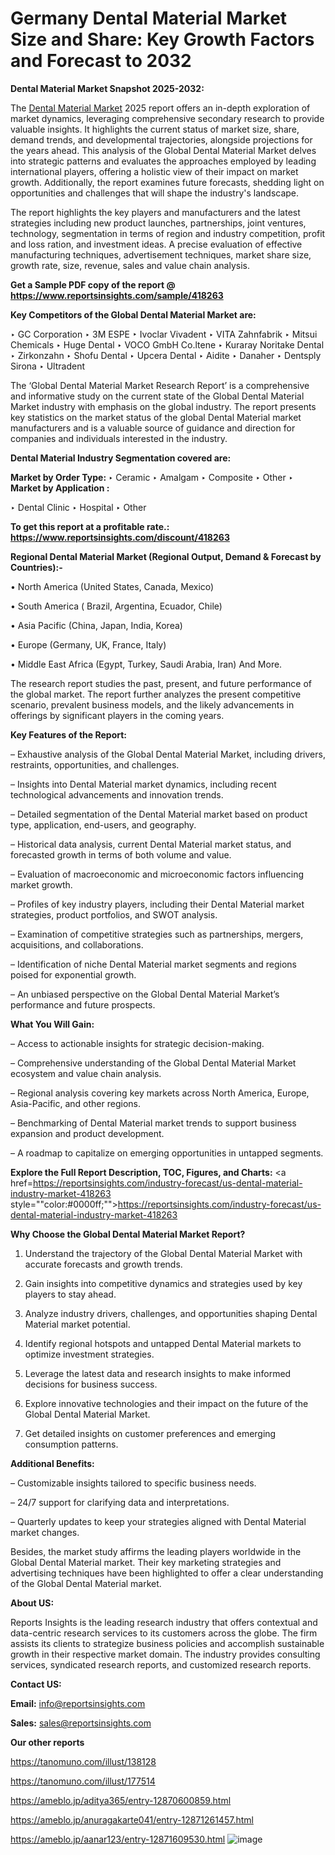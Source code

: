 # Germany Dental Material Market Size and Share: Key Growth Factors and Forecast to 2032

<strong>Dental Material Market Snapshot 2025-2032:</strong>

The <a href=https://www.reportsinsights.com/sample/418263>Dental Material Market</a> 2025 report offers an in-depth exploration of market dynamics, leveraging comprehensive secondary research to provide valuable insights. It highlights the current status of market size, share, demand trends, and developmental trajectories, alongside projections for the years ahead. This analysis of the Global Dental Material Market delves into strategic patterns and evaluates the approaches employed by leading international players, offering a holistic view of their impact on market growth. Additionally, the report examines future forecasts, shedding light on opportunities and challenges that will shape the industry's landscape.

The report highlights the key players and manufacturers and the latest strategies including new product launches, partnerships, joint ventures, technology, segmentation in terms of region and industry competition, profit and loss ration, and investment ideas. A precise evaluation of effective manufacturing techniques, advertisement techniques, market share size, growth rate, size, revenue, sales and value chain analysis.

<strong>Get a Sample PDF copy of the report @ <a href=https://www.reportsinsights.com/sample/418263 style=color:#0000ff;>https://www.reportsinsights.com/sample/418263</a></strong>

<strong>Key Competitors of the Global Dental Material Market are:</strong>

‣ GC Corporation
‣ 3M ESPE
‣ Ivoclar Vivadent
‣ VITA Zahnfabrik
‣ Mitsui Chemicals
‣ Huge Dental
‣ VOCO GmbH Co.ltene
‣ Kuraray Noritake Dental
‣ Zirkonzahn
‣ Shofu Dental
‣ Upcera Dental
‣ Aidite
‣ Danaher
‣ Dentsply Sirona
‣ Ultradent

The ‘Global Dental Material Market Research Report’ is a comprehensive and informative study on the current state of the Global Dental Material Market industry with emphasis on the global industry. The report presents key statistics on the market status of the global Dental Material market manufacturers and is a valuable source of guidance and direction for companies and individuals interested in the industry.

<strong>Dental Material Industry Segmentation covered are:</strong>

<strong>Market by Order Type: </strong>
‣ Ceramic
‣ Amalgam
‣ Composite
‣ Other
‣ 
<strong>Market by Application :</strong>

‣ Dental Clinic
‣ Hospital
‣ Other

<strong>To get this report at a profitable rate.: <a href=https://www.reportsinsights.com/discount/418263 style=color:#0000ff;>https://www.reportsinsights.com/discount/418263</a></strong>

<strong>Regional Dental Material Market (Regional Output, Demand &amp; Forecast by Countries):-</strong>

• North America (United States, Canada, Mexico)

• South America ( Brazil, Argentina, Ecuador, Chile)

• Asia Pacific (China, Japan, India, Korea)

• Europe (Germany, UK, France, Italy)

• Middle East Africa (Egypt, Turkey, Saudi Arabia, Iran) And More.

The research report studies the past, present, and future performance of the global market. The report further analyzes the present competitive scenario, prevalent business models, and the likely advancements in offerings by significant players in the coming years.

<strong>Key Features of the Report:</strong>

– Exhaustive analysis of the Global Dental Material Market, including drivers, restraints, opportunities, and challenges.

– Insights into Dental Material market dynamics, including recent technological advancements and innovation trends.

– Detailed segmentation of the Dental Material market based on product type, application, end-users, and geography.

– Historical data analysis, current Dental Material market status, and forecasted growth in terms of both volume and value.

– Evaluation of macroeconomic and microeconomic factors influencing market growth.

– Profiles of key industry players, including their Dental Material market strategies, product portfolios, and SWOT analysis.

– Examination of competitive strategies such as partnerships, mergers, acquisitions, and collaborations.

– Identification of niche Dental Material market segments and regions poised for exponential growth.

– An unbiased perspective on the Global Dental Material Market’s performance and future prospects.

<strong>What You Will Gain:</strong>

– Access to actionable insights for strategic decision-making.

– Comprehensive understanding of the Global Dental Material Market ecosystem and value chain analysis.

– Regional analysis covering key markets across North America, Europe, Asia-Pacific, and other regions.

– Benchmarking of Dental Material market trends to support business expansion and product development.

– A roadmap to capitalize on emerging opportunities in untapped segments.

<strong>Explore the Full Report Description, TOC, Figures, and Charts:</strong>
<a href=https://reportsinsights.com/industry-forecast/us-dental-material-industry-market-418263 style=""color:#0000ff;"">https://reportsinsights.com/industry-forecast/us-dental-material-industry-market-418263</a>

<strong>Why Choose the Global Dental Material Market Report?</strong>

1. Understand the trajectory of the Global Dental Material Market with accurate forecasts and growth trends.

2. Gain insights into competitive dynamics and strategies used by key players to stay ahead.

3. Analyze industry drivers, challenges, and opportunities shaping Dental Material market potential.

4. Identify regional hotspots and untapped Dental Material markets to optimize investment strategies.

5. Leverage the latest data and research insights to make informed decisions for business success.

6. Explore innovative technologies and their impact on the future of the Global Dental Material Market.

7. Get detailed insights on customer preferences and emerging consumption patterns.

<strong>Additional Benefits:</strong>

– Customizable insights tailored to specific business needs.

– 24/7 support for clarifying data and interpretations.

– Quarterly updates to keep your strategies aligned with Dental Material market changes.

Besides, the market study affirms the leading players worldwide in the Global Dental Material market. Their key marketing strategies and advertising techniques have been highlighted to offer a clear understanding of the Global Dental Material market.

<strong><strong>About US</strong>:</strong>

Reports Insights is the leading research industry that offers contextual and data-centric research services to its customers across the globe. The firm assists its clients to strategize business policies and accomplish sustainable growth in their respective market domain. The industry provides consulting services, syndicated research reports, and customized research reports.

<strong>Contact US:</strong>

<p class=><b>Email:</b> <a href=mailto:info@reportsinsights.com>info@reportsinsights.com</a></p>
<p class=><b>Sales:</b> <a href=mailto:sales@reportsinsights.com>sales@reportsinsights.com</a></p>

<strong>Our other reports</strong>

<a href=https://tanomuno.com/illust/138128>https://tanomuno.com/illust/138128</a>

<a href=https://tanomuno.com/illust/177514>https://tanomuno.com/illust/177514</a>

<a href=https://ameblo.jp/aditya365/entry-12870600859.html>https://ameblo.jp/aditya365/entry-12870600859.html</a>

<a href=https://ameblo.jp/anuragakarte041/entry-12871261457.html>https://ameblo.jp/anuragakarte041/entry-12871261457.html</a>

<a href=https://ameblo.jp/aanar123/entry-12871609530.html>https://ameblo.jp/aanar123/entry-12871609530.html</a>
![image](https://github.com/user-attachments/assets/27df8ade-b115-4ac5-ac94-27ac8626df7b)
